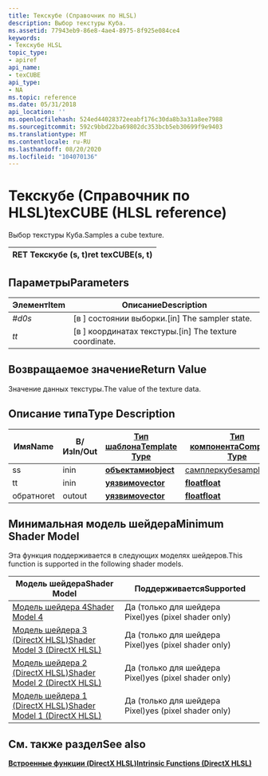 ```yaml
---
title: Текскубе (Справочник по HLSL)
description: Выбор текстуры Куба.
ms.assetid: 77943eb9-86e8-4ae4-8975-8f925e084ce4
keywords:
- Текскубе HLSL
topic_type:
- apiref
api_name:
- texCUBE
api_type:
- NA
ms.topic: reference
ms.date: 05/31/2018
api_location: ''
ms.openlocfilehash: 524ed44028372eeabf176c30da8b3a31a8ee7988
ms.sourcegitcommit: 592c9bbd22ba69802dc353bcb5eb30699f9e9403
ms.translationtype: MT
ms.contentlocale: ru-RU
ms.lasthandoff: 08/20/2020
ms.locfileid: "104070136"
---
```

# <a name="texcube-hlsl-reference"></a><span data-ttu-id="76151-104">Текскубе (Справочник по HLSL)</span><span class="sxs-lookup"><span data-stu-id="76151-104">texCUBE (HLSL reference)</span></span>

<span data-ttu-id="76151-105">Выбор текстуры Куба.</span><span class="sxs-lookup"><span data-stu-id="76151-105">Samples a cube texture.</span></span>



| <span data-ttu-id="76151-106">RET Текскубе (s, t)</span><span class="sxs-lookup"><span data-stu-id="76151-106">ret texCUBE(s, t)</span></span> |
|-------------------|



 

## <a name="parameters"></a><span data-ttu-id="76151-107">Параметры</span><span class="sxs-lookup"><span data-stu-id="76151-107">Parameters</span></span>



| <span data-ttu-id="76151-108">Элемент</span><span class="sxs-lookup"><span data-stu-id="76151-108">Item</span></span>                                                   | <span data-ttu-id="76151-109">Описание</span><span class="sxs-lookup"><span data-stu-id="76151-109">Description</span></span>                               |
|--------------------------------------------------------|-------------------------------------------|
| <span data-ttu-id="76151-110"><span id="s"></span><span id="S"></span>*#d0*</span><span class="sxs-lookup"><span data-stu-id="76151-110"><span id="s"></span><span id="S"></span>*s*</span></span><br/> | <span data-ttu-id="76151-111">\[в \] состоянии выборки.</span><span class="sxs-lookup"><span data-stu-id="76151-111">\[in\] The sampler state.</span></span><br/>      |
| <span data-ttu-id="76151-112"><span id="t"></span><span id="T"></span>*t*</span><span class="sxs-lookup"><span data-stu-id="76151-112"><span id="t"></span><span id="T"></span>*t*</span></span><br/> | <span data-ttu-id="76151-113">\[в \] координатах текстуры.</span><span class="sxs-lookup"><span data-stu-id="76151-113">\[in\] The texture coordinate.</span></span><br/> |



 

## <a name="return-value"></a><span data-ttu-id="76151-114">Возвращаемое значение</span><span class="sxs-lookup"><span data-stu-id="76151-114">Return Value</span></span>

<span data-ttu-id="76151-115">Значение данных текстуры.</span><span class="sxs-lookup"><span data-stu-id="76151-115">The value of the texture data.</span></span>

## <a name="type-description"></a><span data-ttu-id="76151-116">Описание типа</span><span class="sxs-lookup"><span data-stu-id="76151-116">Type Description</span></span>



| <span data-ttu-id="76151-117">Имя</span><span class="sxs-lookup"><span data-stu-id="76151-117">Name</span></span> | <span data-ttu-id="76151-118">В/Из</span><span class="sxs-lookup"><span data-stu-id="76151-118">In/Out</span></span> | [<span data-ttu-id="76151-119">**Тип шаблона**</span><span class="sxs-lookup"><span data-stu-id="76151-119">**Template Type**</span></span>](dx-graphics-hlsl-intrinsic-functions.md)                       | [<span data-ttu-id="76151-120">**Тип компонента**</span><span class="sxs-lookup"><span data-stu-id="76151-120">**Component Type**</span></span>](dx-graphics-hlsl-intrinsic-functions.md) | <span data-ttu-id="76151-121">Размер</span><span class="sxs-lookup"><span data-stu-id="76151-121">Size</span></span> |
|------|--------|-------------------------------------------------------------------------------------|----------------------------------------------------------------|------|
| <span data-ttu-id="76151-122">s</span><span class="sxs-lookup"><span data-stu-id="76151-122">s</span></span>    | <span data-ttu-id="76151-123">in</span><span class="sxs-lookup"><span data-stu-id="76151-123">in</span></span>     | [<span data-ttu-id="76151-124">**объектами**</span><span class="sxs-lookup"><span data-stu-id="76151-124">**object**</span></span>](dx-graphics-hlsl-intrinsic-functions.md) | [<span data-ttu-id="76151-125">самплеркубе</span><span class="sxs-lookup"><span data-stu-id="76151-125">samplerCUBE</span></span>](dx-graphics-hlsl-sampler.md)                    | <span data-ttu-id="76151-126">1</span><span class="sxs-lookup"><span data-stu-id="76151-126">1</span></span>    |
| <span data-ttu-id="76151-127">t</span><span class="sxs-lookup"><span data-stu-id="76151-127">t</span></span>    | <span data-ttu-id="76151-128">in</span><span class="sxs-lookup"><span data-stu-id="76151-128">in</span></span>     | [<span data-ttu-id="76151-129">**уязвимо**</span><span class="sxs-lookup"><span data-stu-id="76151-129">**vector**</span></span>](dx-graphics-hlsl-intrinsic-functions.md) | [<span data-ttu-id="76151-130">**float**</span><span class="sxs-lookup"><span data-stu-id="76151-130">**float**</span></span>](/windows/desktop/WinProg/windows-data-types)                        | <span data-ttu-id="76151-131">3</span><span class="sxs-lookup"><span data-stu-id="76151-131">3</span></span>    |
| <span data-ttu-id="76151-132">обратно</span><span class="sxs-lookup"><span data-stu-id="76151-132">ret</span></span>  | <span data-ttu-id="76151-133">out</span><span class="sxs-lookup"><span data-stu-id="76151-133">out</span></span>    | [<span data-ttu-id="76151-134">**уязвимо**</span><span class="sxs-lookup"><span data-stu-id="76151-134">**vector**</span></span>](dx-graphics-hlsl-intrinsic-functions.md) | [<span data-ttu-id="76151-135">**float**</span><span class="sxs-lookup"><span data-stu-id="76151-135">**float**</span></span>](/windows/desktop/WinProg/windows-data-types)                        | <span data-ttu-id="76151-136">4</span><span class="sxs-lookup"><span data-stu-id="76151-136">4</span></span>    |



 

## <a name="minimum-shader-model"></a><span data-ttu-id="76151-137">Минимальная модель шейдера</span><span class="sxs-lookup"><span data-stu-id="76151-137">Minimum Shader Model</span></span>

<span data-ttu-id="76151-138">Эта функция поддерживается в следующих моделях шейдеров.</span><span class="sxs-lookup"><span data-stu-id="76151-138">This function is supported in the following shader models.</span></span>



| <span data-ttu-id="76151-139">Модель шейдера</span><span class="sxs-lookup"><span data-stu-id="76151-139">Shader Model</span></span>                                              | <span data-ttu-id="76151-140">Поддерживается</span><span class="sxs-lookup"><span data-stu-id="76151-140">Supported</span></span>               |
|-----------------------------------------------------------|-------------------------|
| [<span data-ttu-id="76151-141">Модель шейдера 4</span><span class="sxs-lookup"><span data-stu-id="76151-141">Shader Model 4</span></span>](dx-graphics-hlsl-sm4.md)                | <span data-ttu-id="76151-142">Да (только для шейдера Pixel)</span><span class="sxs-lookup"><span data-stu-id="76151-142">yes (pixel shader only)</span></span> |
| [<span data-ttu-id="76151-143">Модель шейдера 3 (DirectX HLSL)</span><span class="sxs-lookup"><span data-stu-id="76151-143">Shader Model 3 (DirectX HLSL)</span></span>](dx-graphics-hlsl-sm3.md) | <span data-ttu-id="76151-144">Да (только для шейдера Pixel)</span><span class="sxs-lookup"><span data-stu-id="76151-144">yes (pixel shader only)</span></span> |
| [<span data-ttu-id="76151-145">Модель шейдера 2 (DirectX HLSL)</span><span class="sxs-lookup"><span data-stu-id="76151-145">Shader Model 2 (DirectX HLSL)</span></span>](dx-graphics-hlsl-sm2.md) | <span data-ttu-id="76151-146">Да (только для шейдера Pixel)</span><span class="sxs-lookup"><span data-stu-id="76151-146">yes (pixel shader only)</span></span> |
| [<span data-ttu-id="76151-147">Модель шейдера 1 (DirectX HLSL)</span><span class="sxs-lookup"><span data-stu-id="76151-147">Shader Model 1 (DirectX HLSL)</span></span>](dx-graphics-hlsl-sm1.md) | <span data-ttu-id="76151-148">Да (только для шейдера Pixel)</span><span class="sxs-lookup"><span data-stu-id="76151-148">yes (pixel shader only)</span></span> |



 

## <a name="see-also"></a><span data-ttu-id="76151-149">См. также раздел</span><span class="sxs-lookup"><span data-stu-id="76151-149">See also</span></span>

<dl> <dt>

[<span data-ttu-id="76151-150">**Встроенные функции (DirectX HLSL)**</span><span class="sxs-lookup"><span data-stu-id="76151-150">**Intrinsic Functions (DirectX HLSL)**</span></span>](dx-graphics-hlsl-intrinsic-functions.md)
</dt> </dl>

 

